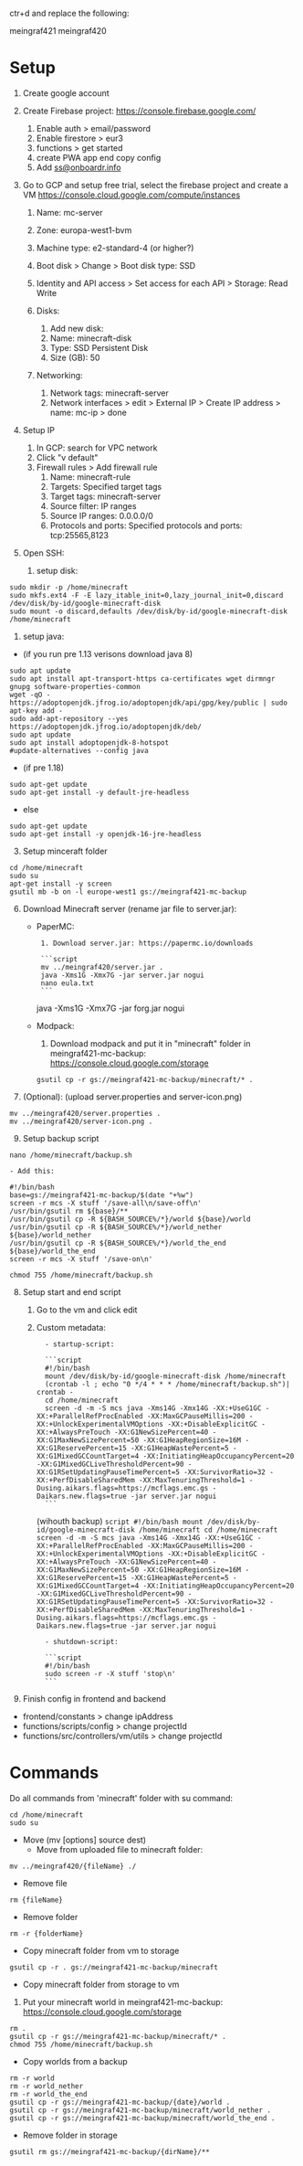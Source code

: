 ctr+d and replace the following:

meingraf421
meingraf420

# Setup

1. Create google account
2. Create Firebase project: https://console.firebase.google.com/
   1. Enable auth > email/password
   2. Enable firestore > eur3
   3. functions > get started
   4. create PWA app end copy config
   5. Add ss@onboardr.info
3. Go to GCP and setup free trial, select the firebase project and create a VM https://console.cloud.google.com/compute/instances

   1. Name: mc-server
   2. Zone: europa-west1-bvm
   3. Machine type: e2-standard-4 (or higher?)
   4. Boot disk > Change > Boot disk type: SSD

   5. Identity and API access > Set access for each API > Storage: Read Write
   6. Disks:
      1. Add new disk:
      2. Name: minecraft-disk
      3. Type: SSD Persistent Disk
      4. Size (GB): 50
   7. Networking:
      1. Network tags: minecraft-server
      2. Network interfaces > edit > External IP > Create IP address > name: mc-ip > done

4. Setup IP

   1. In GCP: search for VPC network
   2. Click "v default"
   3. Firewall rules > Add firewall rule
      1. Name: minecraft-rule
      2. Targets: Specified target tags
      3. Target tags: minecraft-server
      4. Source filter: IP ranges
      5. Source IP ranges: 0.0.0.0/0
      6. Protocols and ports: Specified protocols and ports: tcp:25565,8123

5. Open SSH:

   1. setup disk:

```script
sudo mkdir -p /home/minecraft
sudo mkfs.ext4 -F -E lazy_itable_init=0,lazy_journal_init=0,discard /dev/disk/by-id/google-minecraft-disk
sudo mount -o discard,defaults /dev/disk/by-id/google-minecraft-disk /home/minecraft
```

1. setup java:

- (if you run pre 1.13 verisons download java 8)

```script
sudo apt update
sudo apt install apt-transport-https ca-certificates wget dirmngr gnupg software-properties-common
wget -qO - https://adoptopenjdk.jfrog.io/adoptopenjdk/api/gpg/key/public | sudo apt-key add -
sudo add-apt-repository --yes https://adoptopenjdk.jfrog.io/adoptopenjdk/deb/
sudo apt update
sudo apt install adoptopenjdk-8-hotspot
#update-alternatives --config java
```

- (if pre 1.18)

```script
sudo apt-get update
sudo apt-get install -y default-jre-headless
```

- else

```script
sudo apt-get update
sudo apt-get install -y openjdk-16-jre-headless
```

3.  Setup minceraft folder

```script
cd /home/minecraft
sudo su
apt-get install -y screen
gsutil mb -b on -l europe-west1 gs://meingraf421-mc-backup
```

6.  Download Minecraft server (rename jar file to server.jar):

    - PaperMC:

           1. Download server.jar: https://papermc.io/downloads

           ```script
           mv ../meingraf420/server.jar .
           java -Xms1G -Xmx7G -jar server.jar nogui
           nano eula.txt
           ```

      java -Xms1G -Xmx7G -jar forg.jar nogui

    - Modpack:

      1. Download modpack and put it in "minecraft" folder in meingraf421-mc-backup: https://console.cloud.google.com/storage

      ```script
      gsutil cp -r gs://meingraf421-mc-backup/minecraft/* .
      ```

7.  (Optional):
    (upload server.properties and server-icon.png)

```script
mv ../meingraf420/server.properties .
mv ../meingraf420/server-icon.png .
```

9.  Setup backup script

```script
nano /home/minecraft/backup.sh
```

    - Add this:

```script
#!/bin/bash
base=gs://meingraf421-mc-backup/$(date "+%w")
screen -r mcs -X stuff '/save-all\n/save-off\n'
/usr/bin/gsutil rm ${base}/**
/usr/bin/gsutil cp -R ${BASH_SOURCE%/*}/world ${base}/world
/usr/bin/gsutil cp -R ${BASH_SOURCE%/*}/world_nether ${base}/world_nether
/usr/bin/gsutil cp -R ${BASH_SOURCE%/*}/world_the_end ${base}/world_the_end
screen -r mcs -X stuff '/save-on\n'
```

```script
chmod 755 /home/minecraft/backup.sh
```

8.  Setup start and end script

    1.  Go to the vm and click edit
    2.  Custom metadata:

              - startup-script:

              ```script
              #!/bin/bash
              mount /dev/disk/by-id/google-minecraft-disk /home/minecraft
              (crontab -l ; echo "0 */4 * * * /home/minecraft/backup.sh")| crontab -
              cd /home/minecraft
              screen -d -m -S mcs java -Xms14G -Xmx14G -XX:+UseG1GC -XX:+ParallelRefProcEnabled -XX:MaxGCPauseMillis=200 -XX:+UnlockExperimentalVMOptions -XX:+DisableExplicitGC -XX:+AlwaysPreTouch -XX:G1NewSizePercent=40 -XX:G1MaxNewSizePercent=50 -XX:G1HeapRegionSize=16M -XX:G1ReservePercent=15 -XX:G1HeapWastePercent=5 -XX:G1MixedGCCountTarget=4 -XX:InitiatingHeapOccupancyPercent=20 -XX:G1MixedGCLiveThresholdPercent=90 -XX:G1RSetUpdatingPauseTimePercent=5 -XX:SurvivorRatio=32 -XX:+PerfDisableSharedMem -XX:MaxTenuringThreshold=1 -Dusing.aikars.flags=https://mcflags.emc.gs -Daikars.new.flags=true -jar server.jar nogui
              ```

        (wihouth backup)
        `script #!/bin/bash mount /dev/disk/by-id/google-minecraft-disk /home/minecraft cd /home/minecraft screen -d -m -S mcs java -Xms14G -Xmx14G -XX:+UseG1GC -XX:+ParallelRefProcEnabled -XX:MaxGCPauseMillis=200 -XX:+UnlockExperimentalVMOptions -XX:+DisableExplicitGC -XX:+AlwaysPreTouch -XX:G1NewSizePercent=40 -XX:G1MaxNewSizePercent=50 -XX:G1HeapRegionSize=16M -XX:G1ReservePercent=15 -XX:G1HeapWastePercent=5 -XX:G1MixedGCCountTarget=4 -XX:InitiatingHeapOccupancyPercent=20 -XX:G1MixedGCLiveThresholdPercent=90 -XX:G1RSetUpdatingPauseTimePercent=5 -XX:SurvivorRatio=32 -XX:+PerfDisableSharedMem -XX:MaxTenuringThreshold=1 -Dusing.aikars.flags=https://mcflags.emc.gs -Daikars.new.flags=true -jar server.jar nogui `

              - shutdown-script:

              ```script
              #!/bin/bash
              sudo screen -r -X stuff 'stop\n'
              ```

9.  Finish config in frontend and backend

- frontend/constants > change ipAddress
- functions/scripts/config > change projectId
- functions/src/controllers/vm/utils > change projectId

# Commands

Do all commands from 'minecraft' folder with su command:

```script
cd /home/minecraft
sudo su
```

- Move (mv [options] source dest)
  - Move from uploaded file to minecraft folder:

```script
mv ../meingraf420/{fileName} ./
```

- Remove file

```script
rm {fileName}
```

- Remove folder

```script
rm -r {folderName}
```

- Copy minecraft folder from vm to storage

```script
gsutil cp -r . gs://meingraf421-mc-backup/minecraft
```

- Copy minecraft folder from storage to vm

1. Put your minecraft world in meingraf421-mc-backup: https://console.cloud.google.com/storage

```script
rm .
gsutil cp -r gs://meingraf421-mc-backup/minecraft/* .
chmod 755 /home/minecraft/backup.sh
```

- Copy worlds from a backup

```script
rm -r world
rm -r world_nether
rm -r world_the_end
gsutil cp -r gs://meingraf421-mc-backup/{date}/world .
gsutil cp -r gs://meingraf421-mc-backup/minecraft/world_nether .
gsutil cp -r gs://meingraf421-mc-backup/minecraft/world_the_end .

```

- Remove folder in storage

```script
gsutil rm gs://meingraf421-mc-backup/{dirName}/**
```
